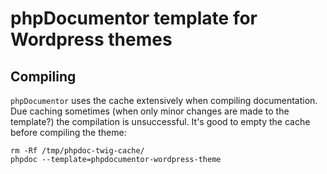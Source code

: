 # phpDocumentor template for Wordpress themes

## Compiling

`phpDocumentor` uses the cache extensively when compiling documentation.
Due caching sometimes (when only minor changes are made to the template?) the compilation is unsuccessful.
It's good to empty the cache before compiling the theme:

```
rm -Rf /tmp/phpdoc-twig-cache/
phpdoc --template=phpdocumentor-wordpress-theme
```
